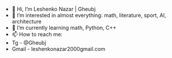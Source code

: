 - 👋 Hi, I’m Leshenko Nazar | Gheubj
- 👀 I’m interested in almost everything: math, literature, sport, AI, architecture 
- 🌱 I’m currently learning math, Python, C++ 
- 📫 How to reach me:
- Tg - @Gheubj
- Gmail - leshenkonazar2000gmail.com
